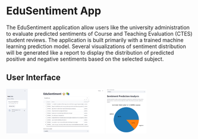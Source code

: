 # EduSentiment App

The EduSentiment application allow users like the university administration to evaluate predicted sentiments of Course and Teaching Evaluation (CTES) student reviews. The application is built primarily with a trained machine learning prediction model. Several visualizations of sentiment distribution will be generated like a report to display the distribution of predicted positive and negative sentiments based on the selected subject. 

## User Interface

<div float="left">
  <img src="https://github.com/elainefuuu/sentiment-prediction/blob/interface/UI-1.png" height="120" >
  <img src="https://github.com/elainefuuu/sentiment-prediction/blob/interface/UI-2.png" height="120">
</div>
